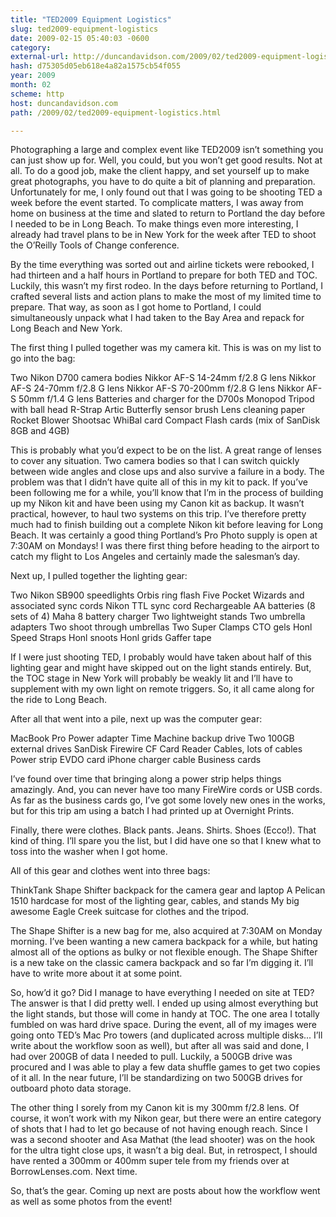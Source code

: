 ```yaml
---
title: "TED2009 Equipment Logistics"
slug: ted2009-equipment-logistics
date: 2009-02-15 05:40:03 -0600
category: 
external-url: http://duncandavidson.com/2009/02/ted2009-equipment-logistics.html
hash: d75305d05eb618e4a82a1575cb54f055
year: 2009
month: 02
scheme: http
host: duncandavidson.com
path: /2009/02/ted2009-equipment-logistics.html

---
```


Photographing a large and complex event like TED2009 isn’t something you can just show up for. Well, you could, but you won’t get good results. Not at all. To do a good job, make the client happy, and set yourself up to make great photographs, you have to do quite a bit of planning and preparation. Unfortunately for me, I only found out that I was going to be shooting TED a week before the event started. To complicate matters, I was away from home on business at the time and slated to return to Portland the day before I needed to be in Long Beach. To make things even more interesting, I already had travel plans to be in New York for the week after TED to shoot the O’Reilly Tools of Change conference.


By the time everything was sorted out and airline tickets were rebooked, I had thirteen and a half hours in Portland to prepare for both TED and TOC. Luckily, this wasn’t my first rodeo. In the days before returning to Portland, I crafted several lists and action plans to make the most of my limited time to prepare. That way, as soon as I got home to Portland, I could simultaneously unpack what I had taken to the Bay Area and repack for Long Beach and New York.


The first thing I pulled together was my camera kit. This is was on my list to go into the bag:



Two Nikon D700 camera bodies
Nikkor AF-S 14-24mm f/2.8 G lens
Nikkor AF-S 24-70mm f/2.8 G lens
Nikkor AF-S 70-200mm f/2.8 G lens
Nikkor AF-S 50mm f/1.4 G lens
Batteries and charger for the D700s
Monopod
Tripod with ball head
R-Strap
Artic Butterfly sensor brush
Lens cleaning paper
Rocket Blower
Shootsac
WhiBal card
Compact Flash cards (mix of SanDisk 8GB and 4GB)


This is probably what you’d expect to be on the list. A great range of lenses to cover any situation. Two camera bodies so that I can switch quickly between wide angles and close ups and also survive a failure in a body. The problem was that I didn’t have quite all of this in my kit to pack. If you’ve been following me for a while, you’ll know that I’m in the process of building up my Nikon kit and have been using my Canon kit as backup. It wasn’t practical, however, to haul two systems on this trip. I’ve therefore pretty much had to finish building out a complete Nikon kit before leaving for Long Beach. It was certainly a good thing Portland’s Pro Photo supply is open at 7:30AM on Mondays! I was there first thing before heading to the airport to catch my flight to Los Angeles and certainly made the salesman’s day.


Next up, I pulled together the lighting gear:



Two Nikon SB900 speedlights
Orbis ring flash
Five Pocket Wizards and associated sync cords
Nikon TTL sync cord
Rechargeable AA batteries (8 sets of 4)
Maha 8 battery charger
Two lightweight stands
Two umbrella adapters
Two shoot through umbrellas
Two Super Clamps
CTO gels
Honl Speed Straps
Honl snoots
Honl grids
Gaffer tape


If I were just shooting TED, I probably would have taken about half of this lighting gear and might have skipped out on the light stands entirely. But, the TOC stage in New York will probably be weakly lit and I’ll have to supplement with my own light on remote triggers. So, it all came along for the ride to Long Beach.


After all that went into a pile, next up was the computer gear:



MacBook Pro
Power adapter
Time Machine backup drive
Two 100GB external drives
SanDisk Firewire CF Card Reader
Cables, lots of cables
Power strip
EVDO card
iPhone charger cable
Business cards


I’ve found over time that bringing along a power strip helps things amazingly. And, you can never have too many FireWire cords or USB cords. As far as the business cards go, I’ve got some lovely new ones in the works, but for this trip am using a batch I had printed up at Overnight Prints.


Finally, there were clothes. Black pants. Jeans. Shirts. Shoes (Ecco!). That kind of thing. I’ll spare you the list, but I did have one so that I knew what to toss into the washer when I got home.


All of this gear and clothes went into three bags:



ThinkTank Shape Shifter backpack for the camera gear and laptop
A Pelican 1510 hardcase for most of the lighting gear, cables, and stands
My big awesome Eagle Creek suitcase for clothes and the tripod.


The Shape Shifter is a new bag for me, also acquired at 7:30AM on Monday morning. I’ve been wanting a new camera backpack for a while, but hating almost all of the options as bulky or not flexible enough. The Shape Shifter is a new take on the classic camera backpack and so far I’m digging it. I’ll have to write more about it at some point.


So, how’d it go? Did I manage to have everything I needed on site at TED? The answer is that I did pretty well. I ended up using almost everything but the light stands, but those will come in handy at TOC. The one area I totally fumbled on was hard drive space. During the event, all of my images were going onto TED’s Mac Pro towers (and duplicated across multiple disks... I’ll write about the workflow soon as well), but after all was said and done, I had over 200GB of data I needed to pull. Luckily, a 500GB drive was procured and I was able to play a few data shuffle games to get two copies of it all. In the near future, I’ll be standardizing on two 500GB drives for outboard photo data storage.


The other thing I sorely from my Canon kit is my 300mm f/2.8 lens. Of course, it won’t work with my Nikon gear, but there were an entire category of shots that I had to let go because of not having enough reach. Since I was a second shooter and  Asa Mathat (the lead shooter) was on the hook for the ultra tight close ups, it wasn’t a big deal. But, in retrospect, I should have rented a 300mm or 400mm super tele from my friends over at BorrowLenses.com. Next time.


So, that’s the gear. Coming up next are posts about how the workflow went as well as some photos from the event!

